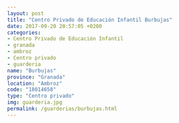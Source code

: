 ```yaml
---
layout: post
title: "Centro Privado de Educación Infantil Burbujas"
date: 2017-09-20 20:57:05 +0200
categories:
- Centro Privado de Educación Infantil
- granada
- ambroz
- Centro privado
- guarderia
name: "Burbujas"
province: "Granada"
location: "Ambroz"
code: "18014658"
type: "Centro privado"
img: guarderia.jpg
permalink: /guarderias/burbujas.html
---
```

